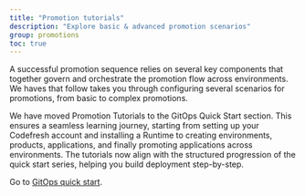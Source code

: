 ```yaml
---
title: "Promotion tutorials"
description: "Explore basic & advanced promotion scenarios"
group: promotions
toc: true
---
```




A successful promotion sequence relies on several key components that together govern and orchestrate the promotion flow across environments. We haves that follow takes you through configuring several scenarios for promotions, from basic to complex promotions.

We have moved Promotion Tutorials to the GitOps Quick Start section. This ensures a seamless learning journey, starting from setting up your Codefresh account and installing a Runtime to creating environments, products, applications, and finally promoting applications across environments. The tutorials now align with the structured progression of the quick start series, helping you build deployment step-by-step.

Go to [GitOps quick start]({{site.baseurl}/}docs/gitops-quick-start/gitops-quick-start/).

